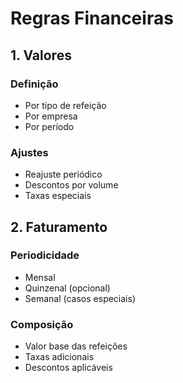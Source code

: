 # Regras Financeiras

## 1. Valores

### Definição
- Por tipo de refeição
- Por empresa
- Por período

### Ajustes
- Reajuste periódico
- Descontos por volume
- Taxas especiais

## 2. Faturamento

### Periodicidade
- Mensal
- Quinzenal (opcional)
- Semanal (casos especiais)

### Composição
- Valor base das refeições
- Taxas adicionais
- Descontos aplicáveis